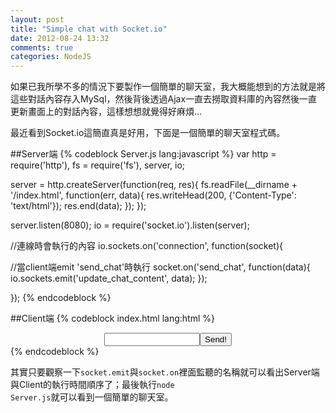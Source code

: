 ```yaml
---
layout: post
title: "Simple chat with Socket.io"
date: 2012-08-24 13:32
comments: true
categories: NodeJS
---
```


如果已我所學不多的情況下要製作一個簡單的聊天室，我大概能想到的方法就是將這些對話內容存入MySql，然後背後透過Ajax一直去撈取資料庫的內容然後一直更新畫面上的對話內容，這樣想想就覺得好麻煩…

最近看到Socket.io這簡直真是好用，下面是一個簡單的聊天室程式碼。

##Server端
{% codeblock Server.js lang:javascript %}
var http = require('http'),
    fs = require('fs'),
    server,
    io;

server = http.createServer(function(req, res){
  fs.readFile(__dirname + '/index.html', function(err, data){
    res.writeHead(200, {'Content-Type': 'text/html'});
    res.end(data);
  });
});

server.listen(8080);
io = require('socket.io').listen(server);

//連線時會執行的內容
io.sockets.on('connection', function(socket){

  //當client端emit 'send_chat'時執行
  socket.on('send_chat', function(data){
    io.sockets.emit('update_chat_content', data);
  });

});
{% endcodeblock %}

##Client端
{% codeblock index.html lang:html %}
<!DOCTYPE html>
<html>
<head>
<link rel="stylesheet" href="http://current.bootstrapcdn.com/bootstrap-v204/css/bootstrap-combined.min.css" type="text/css" />
<script src='/socket.io/socket.io.js'></script>
<script src="//ajax.googleapis.com/ajax/libs/jquery/1.8.0/jquery.min.js"></script>
<script>
 var socket = io.connect('http://localhost:8080');
 socket.on('update_chat_content', function(data){

  //由Server端emit 'update_chat_content' 更新談話內容
  $('#chat_content').append('<div>' + data + '</div>');
 });
 
 $(function(){
  $("#send").on('click', function(){

    //取得input text欄位的值後，將欄位內容清除
    var message = $("#send_input").val();
    $("#send_input").val('');

    //呼叫Server端的emit 'send_chat'
    socket.emit('send_chat', message);
  });
 });
</script>
</head>
<body>

<div class="row-fluid" style="text-align: center">
  <div class="span12" id="chat_content"></div>
  <div class="input-append">
    <input class="span2" id="send_input" size="16" type="text"><button class="btn" type="button" id="send">Send!</button>
  </div>
</div>

</body>
</html>
{% endcodeblock %}

其實只要觀察一下<code>socket.emit</code>與<code>socket.on</code>裡面監聽的名稱就可以看出Server端與Client的執行時間順序了；最後執行<code>node Server.js</code>就可以看到一個簡單的聊天室。